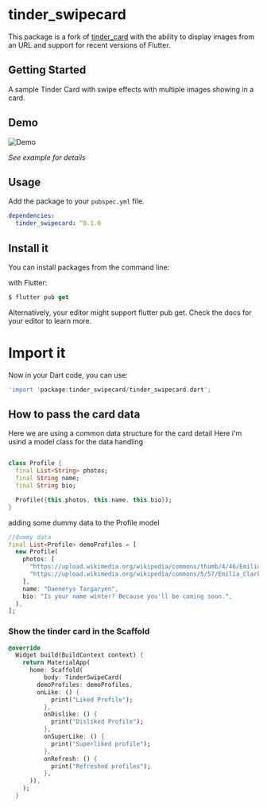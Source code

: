 # tinder_swipecard

This package is a fork of [tinder_card](https://github.com/Aneesh1990/flutter_tinder_card) with the ability to display images from an URL and support for recent versions of Flutter.

## Getting Started

A sample Tinder Card with swipe effects with multiple images showing in a card.

## Demo

![Demo](https://github.com/Aneesh1990/flutter_tinder_card/blob/master/example/assets/ezgif.com-video-to-gif.gif)

*See example for details*

## Usage

Add the package to your `pubspec.yml` file.

```yml
dependencies:
  tinder_swipecard: ^0.1.0
```

## Install it

You can install packages from the command line:

with Flutter:

```dart
$ flutter pub get
```

Alternatively, your editor might support flutter pub get. Check the docs for your editor to learn more.

# Import it

Now in your Dart code, you can use:

```dart
'import 'package:tinder_swipecard/tinder_swipecard.dart';
```

## How to pass the card data

Here we are using a common data structure for the card detail 
Here i'm usind a model class for the data handling
```dart

class Profile {
  final List<String> photos;
  final String name;
  final String bio;

  Profile({this.photos, this.name, this.bio});
}
```
adding some dummy data to the Profile model
```dart
//dummy data
final List<Profile> demoProfiles = [
  new Profile(
    photos: [
      "https://upload.wikimedia.org/wikipedia/commons/thumb/4/46/Emilia_Clarke_--_Dom_Hemingway_07.jpg/731px-Emilia_Clarke_--_Dom_Hemingway_07.jpg",
      "https://upload.wikimedia.org/wikipedia/commons/5/57/Emilia_Clarke_by_Gage_Skidmore_3.jpg",
    ],
    name: "Daenerys Targaryen",
    bio: "Is your name winter? Because you'll be coming soon.",
  ),
];

```

### Show the tinder card in the Scaffold 

```dart
@override
  Widget build(BuildContext context) {
    return MaterialApp(
      home: Scaffold(
          body: TinderSwipeCard(
        demoProfiles: demoProfiles,
        onLike: () {
            print("Liked Profile");
          },
          onDislike: () {
            print("Disliked Profile");
          },
          onSuperLike: () {
            print("Superliked profile");
          },
          onRefresh: () {
            print("Refreshed profiles");
          },
      )),
    );
  }
```





